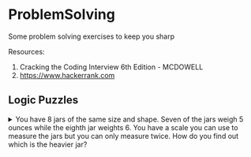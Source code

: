 # ProblemSolving
Some problem solving exercises to keep you sharp

Resources:
1) Cracking the Coding Interview 6th Edition - MCDOWELL 
2) https://www.hackerrank.com

## Logic Puzzles
<details>
	<summary> 
		You have 8 jars of the same size and shape. Seven of the jars weigh 5 ounces while the eighth jar weights 6. You have a scale you can use to measure the jars but you can only measure twice. How do you find out which is the heavier jar?
	</summary>

	1) Take 2 away.
	2) Weigh the 4 left. 2 on each side
	3) If it tilts, weigh the heavier 2 against each other and find the heavier jar.
	4) If it does not tilt, weigh the other 2 taken away in 1) and find the heavier jar.
	

</details>